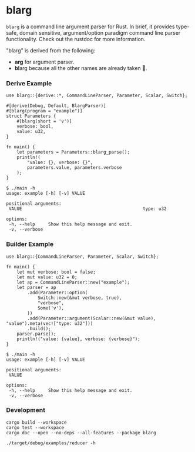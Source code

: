 # blarg
`blarg` is a command line argument parser for Rust.
In brief, it provides type-safe, domain sensitive, argument/option paradigm command line parser functionality.
Check out the rustdoc for more information.

"blarg" is derived from the following:
* **arg** for argument parser.
* **bl**arg because all the other names are already taken 🤪.

### Derive Example

    use blarg::{derive::*, CommandLineParser, Parameter, Scalar, Switch};
    
    #[derive(Debug, Default, BlargParser)]
    #[blarg(program = "example")]
    struct Parameters {
        #[blarg(short = 'v')]
        verbose: bool,
        value: u32,
    }
    
    fn main() {
        let parameters = Parameters::blarg_parse();
        println!(
            "value: {}, verbose: {}",
            parameters.value, parameters.verbose
        );
    }

    $ ./main -h
    usage: example [-h] [-v] VALUE
    
    positional arguments:
     VALUE                                              type: u32
    
    options:
     -h, --help     Show this help message and exit.
     -v, --verbose

### Builder Example

    use blarg::{CommandLineParser, Parameter, Scalar, Switch};
    
    fn main() {
        let mut verbose: bool = false;
        let mut value: u32 = 0;
        let ap = CommandLineParser::new("example");
        let parser = ap
            .add(Parameter::option(
                Switch::new(&mut verbose, true),
                "verbose",
                Some('v'),
            ))
            .add(Parameter::argument(Scalar::new(&mut value), "value").meta(vec!["type: u32"]))
            .build();
        parser.parse();
        println!("value: {value}, verbose: {verbose}");
    }

    $ ./main -h
    usage: example [-h] [-v] VALUE
    
    positional arguments:
     VALUE
    
    options:
     -h, --help     Show this help message and exit.
     -v, --verbose

### Development

    cargo build --workspace
    cargo test --workspace
    cargo doc --open --no-deps --all-features --package blarg

    ./target/debug/examples/reducer -h
